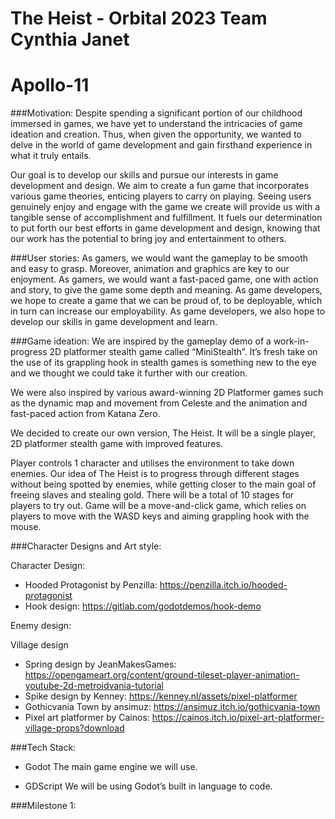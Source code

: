 # The Heist - Orbital 2023 Team Cynthia Janet

# Apollo-11

###Motivation:
Despite spending a significant portion of our childhood immersed in games, we have yet to understand the intricacies of game ideation and creation. Thus, when given the opportunity, we wanted to delve in the world of game development and gain firsthand experience in what it truly entails. 

Our goal is to develop our skills and pursue our interests in game development and design. We aim to create a fun game that incorporates various game theories, enticing players to carry on playing. Seeing users genuinely enjoy and engage with the game we create will provide us with a tangible sense of accomplishment and fulfillment. It fuels our determination to put forth our best efforts in game development and design, knowing that our work has the potential to bring joy and entertainment to others.

###User stories:
As gamers, we would want the gameplay to be smooth and easy to grasp. Moreover, animation and graphics are key to our enjoyment.
As gamers, we would want a fast-paced game, one with action and story, to give the game some depth and meaning.
As game developers, we hope to create a game that we can be proud of, to be deployable, which in turn can increase our employability.
As game developers, we also hope to develop our skills in game development and learn. 



###Game ideation:
We are inspired by the gameplay demo of a work-in-progress 2D platformer stealth game called “MiniStealth”. It’s fresh take on the use of its grappling hook in stealth games is something new to the eye and we thought we could take it further with our creation. 



We were also inspired by various award-winning 2D Platformer games such as the dynamic map and movement from Celeste and the animation and fast-paced action from Katana Zero.

We decided to create our own version, The Heist. It will be a single player, 2D platformer stealth game with improved features.

Player controls 1 character and utilises the environment to take down enemies. Our idea of The Heist is to progress through different stages without being spotted by enemies, while getting closer to the main goal of freeing slaves and stealing gold. There will be a total of 10 stages for players to try out. Game will be a move-and-click game, which relies on players to move with the WASD keys and aiming grappling hook with the mouse.


###Character Designs and Art style:

Character Design: 
- Hooded Protagonist by Penzilla: https://penzilla.itch.io/hooded-protagonist
- Hook design: https://gitlab.com/godotdemos/hook-demo 

Enemy design: 

Village design
- Spring design by JeanMakesGames: https://opengameart.org/content/ground-tileset-player-animation-youtube-2d-metroidvania-tutorial 
- Spike design by Kenney: https://kenney.nl/assets/pixel-platformer 
- Gothicvania Town by ansimuz: https://ansimuz.itch.io/gothicvania-town
- Pixel art platformer by Cainos: https://cainos.itch.io/pixel-art-platformer-village-props?download 

###Tech Stack:


- Godot
The main game engine we will use.

- GDScript
We will be using Godot’s built in language to code.

###Milestone 1:

